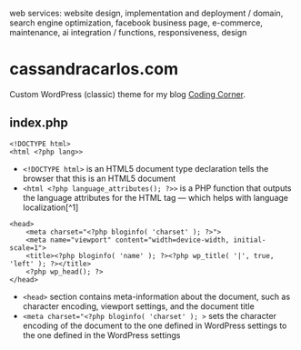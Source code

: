 web services: website design, implementation and deployment / domain, search engine optimization, facebook business page, e-commerce, maintenance, ai integration / functions, responsiveness, design

# cassandracarlos.com
Custom WordPress (classic) theme for my blog [Coding Corner](https://ourcodingcorner.com).

## index.php

```
<!DOCTYPE html>
<html <?php lang>>
```

* `<!DOCTYPE html>` is an HTML5 document type declaration tells the browser that this is an HTML5 document
* `<html <?php language_attributes(); ?>>` is a PHP function that outputs the language attributes for the HTML tag — which helps with language localization[^1]

```
<head>
    <meta charset="<?php bloginfo( 'charset' ); ?>">
    <meta name="viewport" content="width=device-width, initial-scale=1">
    <title><?php bloginfo( 'name' ); ?><?php wp_title( '|', true, 'left' ); ?></title>
    <?php wp_head(); ?>
</head>
```

* `<head>` section contains meta-information about the document, such as character encoding, viewport settings, and the document title
* `<meta charset="<?php bloginfo( 'charset' ); >` sets the character encoding of the document to the one defined in WordPress settings to the one defined in the WordPress settings